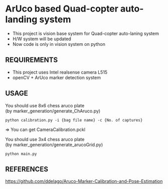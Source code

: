 ArUco based Quad-copter auto-landing system
=============
- This project is vision base system for Quad-copter auto-laning system
- H/W system will be updated
- Now code is only in vision system on python

REQUIREMENTS
-------------
- This project uses Intel realsense camera L515 
- openCV + ArUco marker detection system

USAGE
-------------
You should use 8x6 chess aruco plate   
(by marker_generation/generate_ChAruco.py)

    python calibration.py -i {bag file name} -c {No. of captures}

=> You can get CameraCalibration.pckl

You should use 3x4 chess aruco plate    
(by marker_generation/generate_arucoGrid.py)

    python main.py

REFERENCES
-------------
<https://github.com/ddelago/Aruco-Marker-Calibration-and-Pose-Estimation>